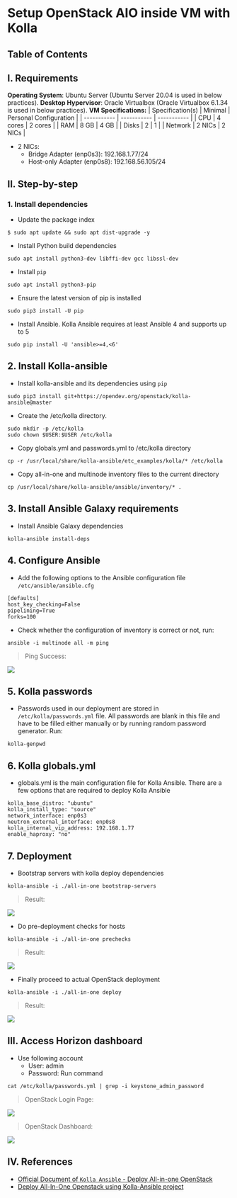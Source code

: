 # **Setup OpenStack AIO inside VM with Kolla**
## **Table of Contents**
## **I. Requirements**
**Operating System**: Ubuntu Server (Ubuntu Server 20.04 is used in below practices).
**Desktop Hypervisor**: Oracle Virtualbox (Oracle Virtualbox 6.1.34 is used in below practices).
**VM Specifications:**
| Specification(s) | Minimal | Personal Configuration |
| ----------- | ----------- | ----------- |
|  CPU | 4 cores | 2 cores |
| RAM | 8 GB | 4 GB |
|  Disks | 2 | 1 |
| Network | 2 NICs | 2 NICs |
- 2 NICs:
    + Bridge Adapter (enp0s3): 192.168.1.77/24
    + Host-only Adapter (enp0s8): 192.168.56.105/24

## **II. Step-by-step**
### **1. Install dependencies**
- Update the package index
```
$ sudo apt update && sudo apt dist-upgrade -y
```
- Install Python build dependencies
```
sudo apt install python3-dev libffi-dev gcc libssl-dev
```
- Install `pip`
```
sudo apt install python3-pip
```
- Ensure the latest version of pip is installed
```
sudo pip3 install -U pip
```
- Install Ansible. Kolla Ansible requires at least Ansible 4 and supports up to 5
```
sudo pip install -U 'ansible>=4,<6'
```
## **2. Install Kolla-ansible**
- Install kolla-ansible and its dependencies using `pip`
```
sudo pip3 install git+https://opendev.org/openstack/kolla-ansible@master
```
- Create the /etc/kolla directory. 
```
sudo mkdir -p /etc/kolla
sudo chown $USER:$USER /etc/kolla
```
- Copy globals.yml and passwords.yml to /etc/kolla directory
```
cp -r /usr/local/share/kolla-ansible/etc_examples/kolla/* /etc/kolla
```
- Copy all-in-one and multinode inventory files to the current directory
```
cp /usr/local/share/kolla-ansible/ansible/inventory/* .
```
## **3. Install Ansible Galaxy requirements**
- Install Ansible Galaxy dependencies
```
kolla-ansible install-deps
```
## **4. Configure Ansible**
- Add the following options to the Ansible configuration file `/etc/ansible/ansible.cfg`
```
[defaults]
host_key_checking=False
pipelining=True
forks=100
```
- Check whether the configuration of inventory is correct or not, run:
```
ansible -i multinode all -m ping
```
> Ping Success:
<img src="https://github.com/nhok8t1/Viettel-Digital-Talent-Program-2022/blob/main/Practice-1/DoHoangSon/img/ping_success.jpg">

## **5. Kolla passwords**
- Passwords used in our deployment are stored in `/etc/kolla/passwords.yml` file. All passwords are blank in this file and have to be filled either manually or by running random password generator. Run:
```
kolla-genpwd
```
## **6. Kolla globals.yml**
- globals.yml is the main configuration file for Kolla Ansible. There are a few options that are required to deploy Kolla Ansible
```
kolla_base_distro: "ubuntu"
kolla_install_type: "source"
network_interface: enp0s3
neutron_external_interface: enp0s8
kolla_internal_vip_address: 192.168.1.77
enable_haproxy: "no"
```
## **7. Deployment**
- Bootstrap servers with kolla deploy dependencies
```
kolla-ansible -i ./all-in-one bootstrap-servers
```
> Result:
<img src="https://github.com/nhok8t1/Viettel-Digital-Talent-Program-2022/blob/main/Practice-1/DoHoangSon/img/ping_success.jpg">

- Do pre-deployment checks for hosts
```
kolla-ansible -i ./all-in-one prechecks
```
> Result:
<img src="https://github.com/nhok8t1/Viettel-Digital-Talent-Program-2022/blob/main/Practice-1/DoHoangSon/img/ping_success.jpg">

- Finally proceed to actual OpenStack deployment
```
kolla-ansible -i ./all-in-one deploy
```
> Result:
<img src="https://github.com/nhok8t1/Viettel-Digital-Talent-Program-2022/blob/main/Practice-1/DoHoangSon/img/ping_success.jpg">

## **III. Access Horizon dashboard**
- Use following account
    + User: admin
    + Password: Run command
```
cat /etc/kolla/passwords.yml | grep -i keystone_admin_password
```
> OpenStack Login Page:
<img src="https://github.com/nhok8t1/Viettel-Digital-Talent-Program-2022/blob/main/Practice-1/DoHoangSon/img/ping_success.jpg">

> OpenStack Dashboard:
<img src="https://github.com/nhok8t1/Viettel-Digital-Talent-Program-2022/blob/main/Practice-1/DoHoangSon/img/ping_success.jpg">

## **IV. References**
- [Official Document of `Kolla Ansible` - Deploy All-in-one OpenStack](https://docs.openstack.org/kolla-ansible/latest/user/quickstart.html)
- [Deploy All-In-One Openstack using Kolla-Ansible project](https://www.youtube.com/watch?v=b-XgSPuedro)
